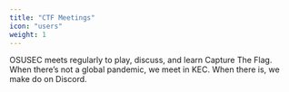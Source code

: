 ```yaml
---
title: "CTF Meetings"
icon: "users"
weight: 1
---
```


OSUSEC meets regularly to play, discuss, and learn Capture The Flag. When there’s not a global pandemic, we meet in KEC. When there is, we make do on Discord.
